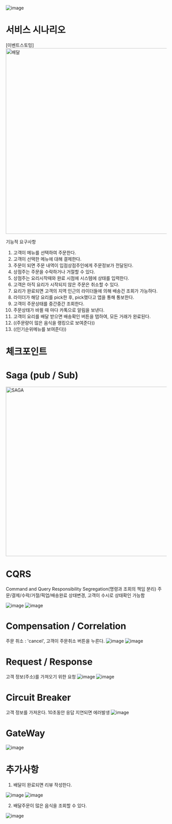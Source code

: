 ![image](https://user-images.githubusercontent.com/487999/79708354-29074a80-82fa-11ea-80df-0db3962fb453.png)

# 서비스 시나리오

[이벤트스토밍]
<img width="582" alt="배달" src="https://user-images.githubusercontent.com/44859411/206893597-90572898-dbf0-4176-911b-5af1f80719f5.PNG">

기능적 요구사항
1. 고객이 메뉴를 선택하여 주문한다.
2. 고객이 선택한 메뉴에 대해 결제한다.
3. 주문이 되면 주문 내역이 입점상점주인에게 주문정보가 전달된다.
4. 상점주는 주문을 수락하거나 거절할 수 있다.
5. 상점주는 요리시작때와 완료 시점에 시스템에 상태를 입력한다.
6. 고객은 아직 요리가 시작되지 않은 주문은 취소할 수 있다.
7. 요리가 완료되면 고객의 지역 인근의 라이더들에 의해 배송건 조회가 가능하다.
8. 라이더가 해당 요리를 pick한 후, pick했다고 앱을 통해 통보한다.
9. 고객이 주문상태를 중간중간 조회한다.
10. 주문상태가 바뀔 때 마다 카톡으로 알림을 보낸다.
11. 고객이 요리를 배달 받으면 배송확인 버튼을 탭하여, 모든 거래가 완료된다.
12. ((주문량이 많은 음식을 랭킹으로 보여준다))
13. ((인기순위메뉴를 보여준다))

# 체크포인트
# Saga (pub / Sub)
<img width="531" alt="SAGA" src="https://user-images.githubusercontent.com/44859411/206894197-505107be-066d-4177-8cdb-058fecb58deb.PNG">

# CQRS
Command and Query Responsibility Segregation(명령과 조회의 책임 분리)
주문/결제/수락/거절/픽업/배송완료 상태변경, 고객이 수시로 상태확인 가능함

![image](https://user-images.githubusercontent.com/12772082/203261226-69bf703f-b5d9-4207-aaea-3699248b7379.png)
![image](https://user-images.githubusercontent.com/12772082/203261355-1cb2f730-bcbc-4679-a8b9-02103d6bcb50.png)

# Compensation / Correlation
주문 취소 : 'cancel', 고객이 주문취소 버튼을 누른다.
![image](https://user-images.githubusercontent.com/12772082/203264287-8f407399-fe18-47f3-90ee-0a3c25c7c5ce.png)
![image](https://user-images.githubusercontent.com/12772082/203264794-5a72122a-2dd7-4b1e-b5e8-38b2f69db72d.png)

# Request / Response
고객 정보(주소)를 가져오기 위한 요청
![image](https://user-images.githubusercontent.com/12772082/203265993-8036b329-f9f7-4210-889b-7bc2d345c97e.png)
![image](https://user-images.githubusercontent.com/12772082/203266652-4fb99144-f188-427f-9d7a-da03ead5e414.png)
# Circuit Breaker
고객 정보를 가져온다. 10초동안 응답 지연되면 에러발생
![image](https://user-images.githubusercontent.com/12772082/203271787-55488e4e-6df8-4836-9c68-77fe0d8ac3ce.png)
# GateWay
![image](https://user-images.githubusercontent.com/12772082/203267143-94e86569-96fd-4499-af6e-67d7d65174d6.png)

# 추가사항
1) 배달이 완료되면 리뷰 작성한다.

![image](https://user-images.githubusercontent.com/12772082/203269591-5d2629ec-fe2a-4f58-9d41-c007adfa87a5.png)
![image](https://user-images.githubusercontent.com/12772082/203270024-a13d310b-d536-4d31-842f-8cb395d8dbe6.png)

2) 배달주문이 많은 음식을 조회할 수 있다.

![image](https://user-images.githubusercontent.com/12772082/203273007-4ed9718c-22aa-4c54-9c66-569192dd646a.png)



